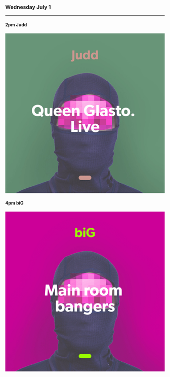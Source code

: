 ### Wednesday July 1
---

#### 2pm Judd <a href='https://open.spotify.com/playlist/0fiIQuAX91pZkgiiOOYBGe' target='_blank' title='Go to playlist'> <i class='fab fa-spotify fa-inverse'></i></a>
![cover art](assets/owner/images/20200701-2pm.jpeg)

#### 4pm biG  <a href='https://open.spotify.com/playlist/3G7cwb6wnfXSfjpi3Hvu4a' target='_blank' title='Go to playlist'> <i class='fab fa-spotify fa-inverse'></i></a>
![cover art](assets/owner/images/20200701-4pm.jpeg)

